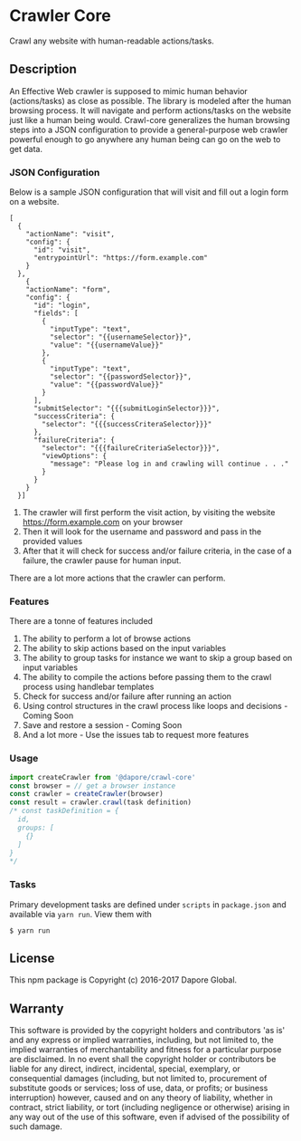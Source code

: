 # Crawler Core
Crawl any website with human-readable actions/tasks.
## Description

An Effective Web crawler is supposed to mimic human behavior (actions/tasks) as close as possible.
The library is modeled after the human browsing process. It will navigate and perform actions/tasks on the website just like a human being would.
Crawl-core generalizes the human browsing steps into a JSON configuration to provide a general-purpose web crawler powerful enough to go anywhere any human being can go on the web to get data.

### JSON Configuration
Below is a sample JSON configuration that will visit and fill out a login form on a website.

```
[
  {
    "actionName": "visit",
    "config": {
      "id": "visit",
      "entrypointUrl": "https://form.example.com"
    }
  },
    {
    "actionName": "form",
    "config": {
      "id": "login",
      "fields": [
        {
          "inputType": "text",
          "selector": "{{usernameSelector}}",
          "value": "{{usernameValue}}"
        },
        {
          "inputType": "text",
          "selector": "{{passwordSelector}}",
          "value": "{{passwordValue}}"
        }
      ],
      "submitSelector": "{{{submitLoginSelector}}}",
      "successCriteria": {
        "selector": "{{{successCriteraSelector}}}"
      },
      "failureCriteria": {
        "selector": "{{{failureCriteriaSelector}}}",
        "viewOptions": {
          "message": "Please log in and crawling will continue . . ."
        }
      }
    }
  }]
```
1. The crawler will first perform the visit action, by visiting the website https://form.example.com on your browser
2. Then it will look for the username and password and pass in the provided values
3. After that it will check for success and/or failure criteria, in the case of a failure, the crawler pause for human input.

There are a lot more actions that the crawler can perform.

### Features
There are a tonne of features included
1. The ability to perform a lot of browse actions
2. The ability to skip actions based on the input variables
3. The ability to group tasks for instance we want to skip a group based on input variables
4. The ability to compile the actions before passing them to the crawl process using handlebar templates
5. Check for success and/or failure after running an action
6. Using control structures in the crawl process like loops and decisions - Coming Soon
7. Save and restore a session  - Coming Soon
8. And a lot more - Use the issues tab to request more features

### Usage

```js
import createCrawler from '@dapore/crawl-core'
const browser = // get a browser instance
const crawler = createCrawler(browser)
const result = crawler.crawl(task definition)
/* const taskDefinition = {
  id,
  groups: [
    {}
  ]
}
*/
```
### Tasks

Primary development tasks are defined under `scripts` in `package.json`
and available via `yarn run`.
View them with

```
$ yarn run
```
## License

This npm package is Copyright (c) 2016-2017 Dapore Global.

## Warranty

This software is provided by the copyright holders and contributors 'as is' and
any express or implied warranties, including, but not limited to, the implied
warranties of merchantability and fitness for a particular purpose are
disclaimed. In no event shall the copyright holder or contributors be liable for
any direct, indirect, incidental, special, exemplary, or consequential damages
(including, but not limited to, procurement of substitute goods or services;
loss of use, data, or profits; or business interruption) however, caused and on
any theory of liability, whether in contract, strict liability, or tort
(including negligence or otherwise) arising in any way out of the use of this
software, even if advised of the possibility of such damage.
